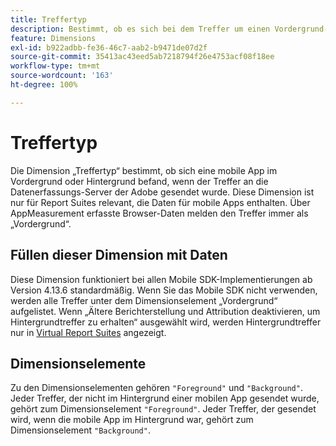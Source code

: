 ```yaml
---
title: Treffertyp
description: Bestimmt, ob es sich bei dem Treffer um einen Vordergrund- oder Hintergrundtreffer handelt.
feature: Dimensions
exl-id: b922adbb-fe36-46c7-aab2-b9471de07d2f
source-git-commit: 35413ac43eed5ab7218794f26e4753acf08f18ee
workflow-type: tm+mt
source-wordcount: '163'
ht-degree: 100%

---
```


# Treffertyp

Die Dimension „Treffertyp“ bestimmt, ob sich eine mobile App im Vordergrund oder Hintergrund befand, wenn der Treffer an die Datenerfassungs-Server der Adobe gesendet wurde. Diese Dimension ist nur für Report Suites relevant, die Daten für mobile Apps enthalten. Über AppMeasurement erfasste Browser-Daten melden den Treffer immer als „Vordergrund“.

## Füllen dieser Dimension mit Daten

Diese Dimension funktioniert bei allen Mobile SDK-Implementierungen ab Version 4.13.6 standardmäßig. Wenn Sie das Mobile SDK nicht verwenden, werden alle Treffer unter dem Dimensionselement „Vordergrund“ aufgelistet. Wenn „Ältere Berichterstellung und Attribution deaktivieren, um Hintergrundtreffer zu erhalten“ ausgewählt wird, werden Hintergrundtreffer nur in [Virtual Report Suites](../vrs/vrs-mobile-visit-processing.md) angezeigt.

## Dimensionselemente

Zu den Dimensionselementen gehören `"Foreground"` und `"Background"`. Jeder Treffer, der nicht im Hintergrund einer mobilen App gesendet wurde, gehört zum Dimensionselement `"Foreground"`. Jeder Treffer, der gesendet wird, wenn die mobile App im Hintergrund war, gehört zum Dimensionselement `"Background"`.
